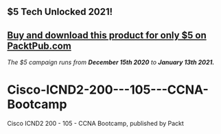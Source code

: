 ## $5 Tech Unlocked 2021!
[Buy and download this product for only $5 on PacktPub.com](https://www.packtpub.com/)
-----
*The $5 campaign         runs from __December 15th 2020__ to __January 13th 2021.__*

# Cisco-ICND2-200---105---CCNA-Bootcamp
Cisco ICND2 200 - 105 - CCNA Bootcamp, published by Packt
